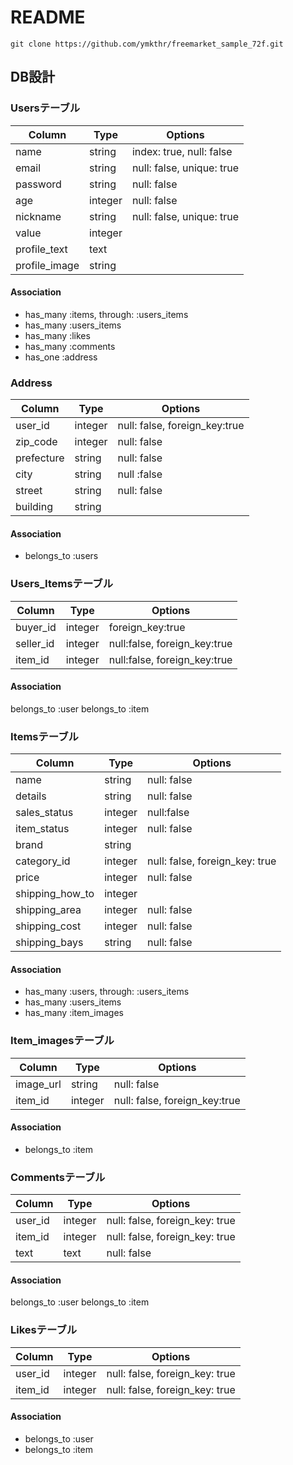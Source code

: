 # README
```
git clone https://github.com/ymkthr/freemarket_sample_72f.git
```

## DB設計
### Usersテーブル
|Column|Type|Options|
|------|----|-------|
|name|string|index: true, null: false|
|email|string|null: false, unique: true|
|password|string|null: false|
|age|integer|null: false|
|nickname|string|null: false, unique: true|
|value|integer||
|profile_text|text||
|profile_image|string||
#### Association
- has_many :items, through: :users_items
- has_many :users_items
- has_many :likes
- has_many :comments
- has_one  :address

### Address
|Column|Type|Options|
|------|----|-------|
|user_id|integer|null: false, foreign_key:true|
|zip_code|integer|null: false|
|prefecture|string|null: false|
|city|string|null :false|
|street|string|null: false|
|building|string||
#### Association
- belongs_to :users

### Users_Itemsテーブル
|Column|Type|Options|
|------|----|-------|
|buyer_id|integer|foreign_key:true|
|seller_id|integer|null:false, foreign_key:true|
|item_id|integer|null:false, foreign_key:true|
#### Association
belongs_to  :user
belongs_to  :item

### Itemsテーブル
|Column|Type|Options|
|------|----|-------|
|name|string|null: false|
|details|string|null: false|
|sales_status|integer|null:false|
|item_status|integer|null: false|
|brand|string||
|category_id|integer|null: false, foreign_key: true|
|price|integer|null: false|
|shipping_how_to|integer||
|shipping_area|integer|null: false|
|shipping_cost|integer|null: false|
|shipping_bays|string|null: false|
#### Association
- has_many :users, through: :users_items
- has_many :users_items
- has_many :item_images

### Item_imagesテーブル
|Column|Type|Options|
|------|----|-------|
|image_url|string|null: false|
|item_id|integer|null: false, foreign_key:true|
#### Association
- belongs_to :item


### Commentsテーブル
|Column|Type|Options|
|------|----|-------|
|user_id|integer|null: false, foreign_key: true|
|item_id|integer|null: false, foreign_key: true|
|text|text|null: false|
#### Association
belongs_to :user
belongs_to :item


### Likesテーブル
|Column|Type|Options|
|------|----|-------|
|user_id|integer|null: false, foreign_key: true|
|item_id|integer|null: false, foreign_key: true|
#### Association
- belongs_to :user
- belongs_to :item